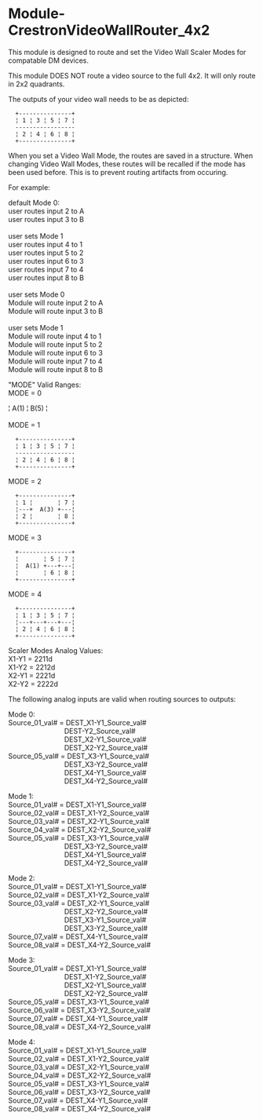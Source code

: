 # Module-CrestronVideoWallRouter_4x2
This module is designed to route and set the Video Wall Scaler Modes for compatable DM devices.

This module DOES NOT route a video source to the full 4x2. It will only route in 2x2 quadrants.

The outputs of your video wall needs to be as depicted:

      +---------------+
      ¦ 1 ¦ 3 ¦ 5 ¦ 7 ¦
      -----------------
      ¦ 2 ¦ 4 ¦ 6 ¦ 8 ¦
      +---------------+

When you set a Video Wall Mode, the routes are saved in a structure. When changing Video Wall Modes, these routes will be recalled if the mode has been used before. This is to prevent routing artifacts from occuring.


For example:

default Mode 0:<br>
user routes input 2 to A<br>
user routes input 3 to B<br>
<br>
user sets Mode 1<br>
user routes input 4 to 1<br>
user routes input 5 to 2<br>
user routes input 6 to 3<br>
user routes input 7 to 4<br>
user routes input 8 to B<br>
<br>
user sets Mode 0<br>
Module will route input 2 to A<br>
Module will route input 3 to B<br>
<br>
user sets Mode 1<br>
Module will route input 4 to 1<br>
Module will route input 5 to 2<br>
Module will route input 6 to 3<br>
Module will route input 7 to 4<br>
Module will route input 8 to B<br>

"MODE" Valid Ranges:<br>
MODE = 0<br>

¦  A(1) ¦  B(5) ¦<br>
<br>
MODE = 1
      
      +---------------+
      ¦ 1 ¦ 3 ¦ 5 ¦ 7 ¦
      -----------------
      ¦ 2 ¦ 4 ¦ 6 ¦ 8 ¦
      +---------------+

MODE = 2

      +---------------+
      ¦ 1 ¦       ¦ 7 ¦
      ¦---+  A(3) +---¦
      ¦ 2 ¦       ¦ 8 ¦
      +---------------+

MODE = 3

      +---------------+
      ¦       ¦ 5 ¦ 7 ¦
      ¦  A(1) +---+---¦
      ¦       ¦ 6 ¦ 8 ¦
      +---------------+

MODE = 4

      +---------------+
      ¦ 1 ¦ 3 ¦ 5 ¦ 7 ¦
      ¦---+---+---+---¦
      ¦ 2 ¦ 4 ¦ 6 ¦ 8 ¦
      +---------------+

Scaler Modes Analog Values:<br>
X1-Y1 = 2211d<br>
X1-Y2 = 2212d<br>
X2-Y1 = 2221d<br>
X2-Y2 = 2222d<br>

The following analog inputs are valid when routing sources to outputs:<br>

Mode 0:<br>
Source_01_val# = DEST_X1-Y1_Source_val#<br>
&nbsp;&nbsp;&nbsp;&nbsp;&nbsp;&nbsp;&nbsp;&nbsp;&nbsp;&nbsp;&nbsp;&nbsp;&nbsp;&nbsp;&nbsp;&nbsp;&nbsp;&nbsp;&nbsp;&nbsp;&nbsp;&nbsp;&nbsp;&nbsp;&nbsp;&nbsp;&nbsp;&nbsp;&nbsp;DEST-Y2_Source_val#<br>
&nbsp;&nbsp;&nbsp;&nbsp;&nbsp;&nbsp;&nbsp;&nbsp;&nbsp;&nbsp;&nbsp;&nbsp;&nbsp;&nbsp;&nbsp;&nbsp;&nbsp;&nbsp;&nbsp;&nbsp;&nbsp;&nbsp;&nbsp;&nbsp;&nbsp;&nbsp;&nbsp;&nbsp;&nbsp;DEST_X2-Y1_Source_val#<br>
&nbsp;&nbsp;&nbsp;&nbsp;&nbsp;&nbsp;&nbsp;&nbsp;&nbsp;&nbsp;&nbsp;&nbsp;&nbsp;&nbsp;&nbsp;&nbsp;&nbsp;&nbsp;&nbsp;&nbsp;&nbsp;&nbsp;&nbsp;&nbsp;&nbsp;&nbsp;&nbsp;&nbsp;&nbsp;DEST_X2-Y2_Source_val#<br>
Source_05_val# = DEST_X3-Y1_Source_val#<br>
&nbsp;&nbsp;&nbsp;&nbsp;&nbsp;&nbsp;&nbsp;&nbsp;&nbsp;&nbsp;&nbsp;&nbsp;&nbsp;&nbsp;&nbsp;&nbsp;&nbsp;&nbsp;&nbsp;&nbsp;&nbsp;&nbsp;&nbsp;&nbsp;&nbsp;&nbsp;&nbsp;&nbsp;&nbsp;DEST_X3-Y2_Source_val#<br>
&nbsp;&nbsp;&nbsp;&nbsp;&nbsp;&nbsp;&nbsp;&nbsp;&nbsp;&nbsp;&nbsp;&nbsp;&nbsp;&nbsp;&nbsp;&nbsp;&nbsp;&nbsp;&nbsp;&nbsp;&nbsp;&nbsp;&nbsp;&nbsp;&nbsp;&nbsp;&nbsp;&nbsp;&nbsp;DEST_X4-Y1_Source_val#<br>
&nbsp;&nbsp;&nbsp;&nbsp;&nbsp;&nbsp;&nbsp;&nbsp;&nbsp;&nbsp;&nbsp;&nbsp;&nbsp;&nbsp;&nbsp;&nbsp;&nbsp;&nbsp;&nbsp;&nbsp;&nbsp;&nbsp;&nbsp;&nbsp;&nbsp;&nbsp;&nbsp;&nbsp;&nbsp;DEST_X4-Y2_Source_val#<br>

Mode 1:<br>
Source_01_val# = DEST_X1-Y1_Source_val#<br>
Source_02_val# = DEST_X1-Y2_Source_val#<br>
Source_03_val# = DEST_X2-Y1_Source_val#<br>
Source_04_val# = DEST_X2-Y2_Source_val#<br>
Source_05_val# = DEST_X3-Y1_Source_val#<br>
&nbsp;&nbsp;&nbsp;&nbsp;&nbsp;&nbsp;&nbsp;&nbsp;&nbsp;&nbsp;&nbsp;&nbsp;&nbsp;&nbsp;&nbsp;&nbsp;&nbsp;&nbsp;&nbsp;&nbsp;&nbsp;&nbsp;&nbsp;&nbsp;&nbsp;&nbsp;&nbsp;&nbsp;&nbsp;DEST_X3-Y2_Source_val#<br>
&nbsp;&nbsp;&nbsp;&nbsp;&nbsp;&nbsp;&nbsp;&nbsp;&nbsp;&nbsp;&nbsp;&nbsp;&nbsp;&nbsp;&nbsp;&nbsp;&nbsp;&nbsp;&nbsp;&nbsp;&nbsp;&nbsp;&nbsp;&nbsp;&nbsp;&nbsp;&nbsp;&nbsp;&nbsp;DEST_X4-Y1_Source_val#<br>
&nbsp;&nbsp;&nbsp;&nbsp;&nbsp;&nbsp;&nbsp;&nbsp;&nbsp;&nbsp;&nbsp;&nbsp;&nbsp;&nbsp;&nbsp;&nbsp;&nbsp;&nbsp;&nbsp;&nbsp;&nbsp;&nbsp;&nbsp;&nbsp;&nbsp;&nbsp;&nbsp;&nbsp;&nbsp;DEST_X4-Y2_Source_val#<br>

Mode 2:<br>
Source_01_val# = DEST_X1-Y1_Source_val#<br>
Source_02_val# = DEST_X1-Y2_Source_val#<br>
Source_03_val# = DEST_X2-Y1_Source_val#<br>
&nbsp;&nbsp;&nbsp;&nbsp;&nbsp;&nbsp;&nbsp;&nbsp;&nbsp;&nbsp;&nbsp;&nbsp;&nbsp;&nbsp;&nbsp;&nbsp;&nbsp;&nbsp;&nbsp;&nbsp;&nbsp;&nbsp;&nbsp;&nbsp;&nbsp;&nbsp;&nbsp;&nbsp;&nbsp;DEST_X2-Y2_Source_val#<br>
&nbsp;&nbsp;&nbsp;&nbsp;&nbsp;&nbsp;&nbsp;&nbsp;&nbsp;&nbsp;&nbsp;&nbsp;&nbsp;&nbsp;&nbsp;&nbsp;&nbsp;&nbsp;&nbsp;&nbsp;&nbsp;&nbsp;&nbsp;&nbsp;&nbsp;&nbsp;&nbsp;&nbsp;&nbsp;DEST_X3-Y1_Source_val#<br>
&nbsp;&nbsp;&nbsp;&nbsp;&nbsp;&nbsp;&nbsp;&nbsp;&nbsp;&nbsp;&nbsp;&nbsp;&nbsp;&nbsp;&nbsp;&nbsp;&nbsp;&nbsp;&nbsp;&nbsp;&nbsp;&nbsp;&nbsp;&nbsp;&nbsp;&nbsp;&nbsp;&nbsp;&nbsp;DEST_X3-Y2_Source_val#<br>
Source_07_val# = DEST_X4-Y1_Source_val#<br>
Source_08_val# = DEST_X4-Y2_Source_val#<br>

Mode 3:<br>
Source_01_val# = DEST_X1-Y1_Source_val#<br>
&nbsp;&nbsp;&nbsp;&nbsp;&nbsp;&nbsp;&nbsp;&nbsp;&nbsp;&nbsp;&nbsp;&nbsp;&nbsp;&nbsp;&nbsp;&nbsp;&nbsp;&nbsp;&nbsp;&nbsp;&nbsp;&nbsp;&nbsp;&nbsp;&nbsp;&nbsp;&nbsp;&nbsp;&nbsp;DEST_X1-Y2_Source_val#<br>
&nbsp;&nbsp;&nbsp;&nbsp;&nbsp;&nbsp;&nbsp;&nbsp;&nbsp;&nbsp;&nbsp;&nbsp;&nbsp;&nbsp;&nbsp;&nbsp;&nbsp;&nbsp;&nbsp;&nbsp;&nbsp;&nbsp;&nbsp;&nbsp;&nbsp;&nbsp;&nbsp;&nbsp;&nbsp;DEST_X2-Y1_Source_val#<br>
&nbsp;&nbsp;&nbsp;&nbsp;&nbsp;&nbsp;&nbsp;&nbsp;&nbsp;&nbsp;&nbsp;&nbsp;&nbsp;&nbsp;&nbsp;&nbsp;&nbsp;&nbsp;&nbsp;&nbsp;&nbsp;&nbsp;&nbsp;&nbsp;&nbsp;&nbsp;&nbsp;&nbsp;&nbsp;DEST_X2-Y2_Source_val#<br>
Source_05_val# = DEST_X3-Y1_Source_val#<br>
Source_06_val# = DEST_X3-Y2_Source_val#<br>
Source_07_val# = DEST_X4-Y1_Source_val#<br>
Source_08_val# = DEST_X4-Y2_Source_val#<br>

Mode 4:<br>
Source_01_val# = DEST_X1-Y1_Source_val#<br>
Source_02_val# = DEST_X1-Y2_Source_val#<br>
Source_03_val# = DEST_X2-Y1_Source_val#<br>
Source_04_val# = DEST_X2-Y2_Source_val#<br>
Source_05_val# = DEST_X3-Y1_Source_val#<br>
Source_06_val# = DEST_X3-Y2_Source_val#<br>
Source_07_val# = DEST_X4-Y1_Source_val#<br>
Source_08_val# = DEST_X4-Y2_Source_val#<br>

